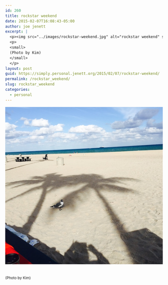 ```yaml
---
id: 260
title: rockstar weekend
date: 2015-02-07T16:08:43-05:00
author: joe jenett
excerpt: |
  <p><img src="../images/rockstar-weekend.jpg" alt="rockstar weekend" style="border:none;"></p>
  <p>
  <small>
  (Photo by Kim)
  </small>
  </p>
layout: post
guid: https://simply.personal.jenett.org/2015/02/07/rockstar-weekend/
permalink: /rockstar_weekend/
slug: rockstar_weekend
categories:
  - personal
---
```

<img src="../images/rockstar-weekend.jpg" alt="rockstar weekend" style="border:none;">

<small><br> (Photo by Kim)<br> </small>
